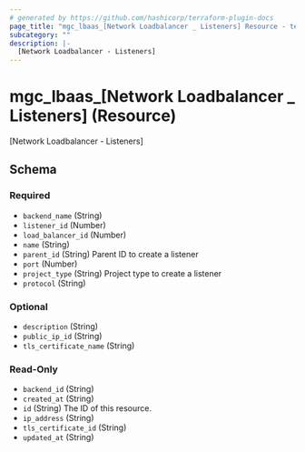 ```yaml
---
# generated by https://github.com/hashicorp/terraform-plugin-docs
page_title: "mgc_lbaas_[Network Loadbalancer _ Listeners] Resource - terraform-provider-mgc"
subcategory: ""
description: |-
  [Network Loadbalancer - Listeners]
---
```


# mgc_lbaas_[Network Loadbalancer _ Listeners] (Resource)

[Network Loadbalancer - Listeners]



<!-- schema generated by tfplugindocs -->
## Schema

### Required

- `backend_name` (String)
- `listener_id` (Number)
- `load_balancer_id` (Number)
- `name` (String)
- `parent_id` (String) Parent ID to create a listener
- `port` (Number)
- `project_type` (String) Project type to create a listener
- `protocol` (String)

### Optional

- `description` (String)
- `public_ip_id` (String)
- `tls_certificate_name` (String)

### Read-Only

- `backend_id` (String)
- `created_at` (String)
- `id` (String) The ID of this resource.
- `ip_address` (String)
- `tls_certificate_id` (String)
- `updated_at` (String)

